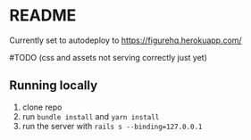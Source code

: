 # README
Currently set to autodeploy to https://figurehq.herokuapp.com/ 

#TODO (css and assets not serving correctly just yet)

## Running locally
1. clone repo
2. run `bundle install` and `yarn install`
3. run the server with `rails s --binding=127.0.0.1`

